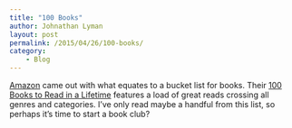 ```yaml
---
title: "100 Books"
author: Johnathan Lyman
layout: post
permalink: /2015/04/26/100-books/
category:
    - Blog
---
```


[Amazon](//amazon.com) came out with what equates to a bucket list for books. Their [100 Books to Read in a Lifetime](http://www.amazon.com/b?ie=UTF8&node=8192263011) features a load of great reads crossing all genres and categories. I’ve only read maybe a handful from this list, so perhaps it’s time to start a book club?

